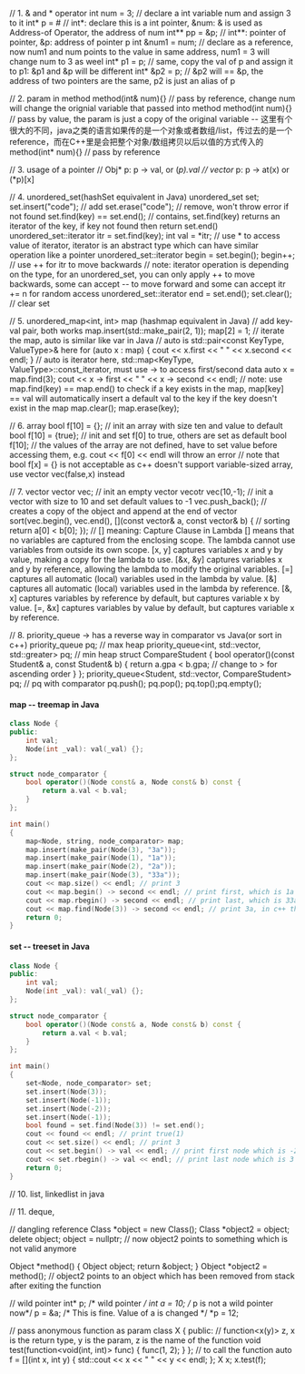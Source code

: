 // 1. & and * operator
int num = 3; // declare a int variable num and assign 3 to it
int* p = &num; // int*: declare this is a int pointer, &num: & is used as Address-of Operator, the address of num
int** pp = &p; // int**: pointer of pointer, &p: address of pointer p
int &num1 = num; // declare as a reference, now num1 and num points to the value in same address, num1 = 3 will change num to 3 as weel
int* p1 = p; // same, copy the val of p and assign it to p1: &p1 and &p will be different
int* &p2 = p; // &p2 will == &p, the address of two pointers are the same, p2 is just an alias of p

// 2. param in method
method(int& num){} // pass by reference, change num will change the orignial variable that passed into method
method(int num){} // pass by value, the param is just a copy of the original variable -- 这里有个很大的不同，java之类的语言如果传的是一个对象或者数组/list，传过去的是一个reference，而在C++里是会把整个对象/数组拷贝以后以值的方式传入的
method(int* num){} // pass by reference

// 3. usage of a pointer 
// Obj* p: p -> val, or (*p).val
// vector<int>* p: p -> at(x) or (*p)[x]

// 4. unordered_set(hashSet equivalent in Java)
unordered_set<string> set;
set.insert("code"); // add
set.erase("code"); // remove, won't throw error if not found
set.find(key) == set.end(); // contains, set.find(key) returns an iterator of the key, if key not found then return set.end()
unordered_set<string>::iterator itr = set.find(key); 
int val = *itr; // use * to access value of iterator, iterator is an abstract type which can have similar operation like a pointer
unordered_set<string>::iterator begin = set.begin();
begin++; // use ++ for itr to move backwards
// note: iterator operation is depending on the type, for an unordered_set, you can only apply ++ to move backwards, some can accept -- to move forward and some can accept itr += n for random access
unordered_set<string>::iterator end = set.end();
set.clear(); // clear set


// 5. unordered_map<int, int> map (hashmap equivalent in Java)
// add key-val pair, both works
map.insert(std::make_pair(2, 1));
map[2] = 1;
// iterate the map, auto is similar like var in Java
// auto is std::pair<const KeyType, ValueType>& here
for (auto x : map) {
    cout << x.first << " " << x.second << endl;
}
// auto is iterator here, std::map<KeyType, ValueType>::const_iterator, must use -> to access first/second data
auto x = map.find(3);
cout << x -> first << " " << x -> second << endl;
// note: use map.find(key) == map.end() to check if a key exists in the map, map[key] == val will automatically insert a default val to the key if the key doesn't exist in the map
map.clear();
map.erase(key);

// 6. array
bool f[10] = {}; // init an array with size ten and value to default
bool f[10] = {true}; // init and set f[0] to true, others are set as default
bool f[10]; // the values of the array are not defined, have to set value before accessing them, e.g. cout << f[0] << endl will throw an error
// note that bool f[x] = {} is not acceptable as c++ doesn't support variable-sized array, use vector<bool> vec(false,x) instead

// 7. vector
vector<int> vec; // init an empty vector
vecotr<int> vec(10,-1); // init a vector with size to 10 and set default values to -1
vec.push_back(); // creates a copy of the object and append at the end of vector
sort(vec.begin(), vec.end(), [](const vector<int>& a, const vector<int>& b) { // sorting
    return a[0] < b[0];
});
// [] meaning: Capture Clause in Lambda
[] means that no variables are captured from the enclosing scope. The lambda cannot use variables from outside its own scope.
[x, y] captures variables x and y by value, making a copy for the lambda to use.
[&x, &y] captures variables x and y by reference, allowing the lambda to modify the original variables.
[=] captures all automatic (local) variables used in the lambda by value.
[&] captures all automatic (local) variables used in the lambda by reference.
[&, x] captures variables by reference by default, but captures variable x by value.
[=, &x] captures variables by value by default, but captures variable x by reference.

// 8. priority_queue -> has a reverse way in comparator vs Java(or sort in c++)
priority_queue<int> pq; // max heap
priority_queue<int, std::vector<int>, std::greater<int>> pq; // min heap
struct CompareStudent {
    bool operator()(const Student& a, const Student& b) {
        return a.gpa < b.gpa; // change to > for ascending order
    }
};
priority_queue<Student, std::vector<Student>, CompareStudent> pq; // pq with comparator
pq.push(); pq.pop(); pq.top();pq.empty();

#### map -- treemap in Java
```cpp
class Node {
public:
    int val;
    Node(int _val): val(_val) {};  
};

struct node_comparator {
    bool operator()(Node const& a, Node const& b) const {
        return a.val < b.val;
    }
};

int main()
{
    map<Node, string, node_comparator> map;
    map.insert(make_pair(Node(3), "3a"));
    map.insert(make_pair(Node(1), "1a"));
    map.insert(make_pair(Node(2), "2a"));
    map.insert(make_pair(Node(3), "33a"));
    cout << map.size() << endl; // print 3
    cout << map.begin() -> second << endl; // print first, which is 1a
    cout << map.rbegin() -> second << endl; // print last, which is 33a
    cout << map.find(Node(3)) -> second << endl; // print 3a, in c++ the later insert will not overwrite the previous insert, it's different from Java treemap
    return 0;
}
```
#### set -- treeset in Java
```cpp
class Node {
public:
    int val;
    Node(int _val): val(_val) {};  
};

struct node_comparator {
    bool operator()(Node const& a, Node const& b) const {
        return a.val < b.val;
    }
};

int main()
{
    set<Node, node_comparator> set;
    set.insert(Node(3));
    set.insert(Node(-1));
    set.insert(Node(-2));
    set.insert(Node(-1));
    bool found = set.find(Node(3)) != set.end();
    cout << found << endl; // print true(1)
    cout << set.size() << endl; // print 3
    cout << set.begin() -> val << endl; // print first node which is -2
    cout << set.rbegin() -> val << endl; // print last node which is 3
    return 0;
}
```

// 10. list, linkedlist in java


// 11. deque,  

// dangling reference
Class *object = new Class();
Class *object2 = object;
delete object;
object = nullptr; // now object2 points to something which is not valid anymore

Object *method() {
  Object object;
  return &object;
}
Object *object2 = method(); // object2 points to an object which has been removed from stack after exiting the function

// wild pointer
int* p; /* wild pointer */
int a = 10;
/* p is not a wild pointer now*/
p = &a;
/* This is fine. Value of a is changed */
*p = 12;

// pass anonymous function as param
class X {
public:
    // function<x(y)> z, x is the return type, y is the param, z is the name of the function
    void test(function<void(int, int)> func) {
        func(1, 2);
    }
};
// to call the function
auto f = [](int x, int y) {
    std::cout << x << " " << y << endl;
};
X x;
x.test(f);
